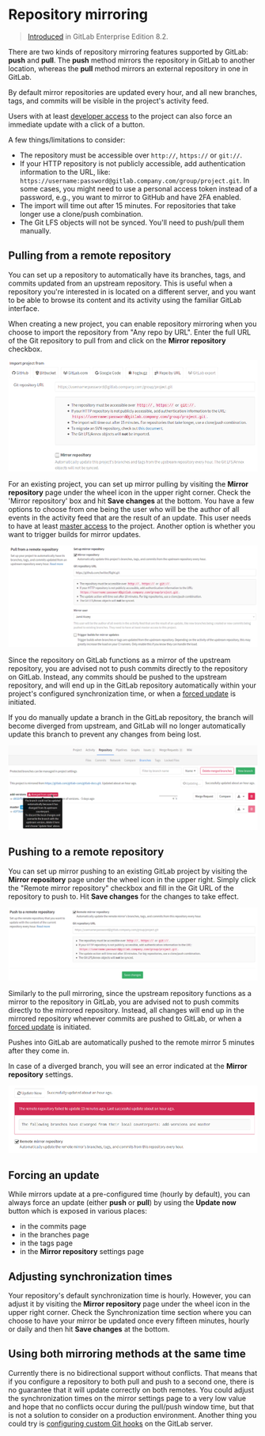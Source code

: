 # Repository mirroring

>[Introduced][ee-51] in GitLab Enterprise Edition 8.2.

There are two kinds of repository mirroring features supported by GitLab:
**push** and **pull**. The **push** method mirrors the repository in GitLab
to another location, whereas the **pull** method mirrors an external repository
in one in GitLab.

By default mirror repositories are updated every hour, and all new branches, tags, and
commits will be visible in the project's activity feed.

Users with at least [developer access][perms] to the project can also force an
immediate update with a click of a button.

A few things/limitations to consider:

- The repository must be accessible over `http://`, `https://` or `git://`.
- If your HTTP repository is not publicly accessible, add authentication
  information to the URL, like: `https://username:password@gitlab.company.com/group/project.git`.
  In some cases, you might need to use a personal access token instead of a
  password, e.g., you want to mirror to GitHub and have 2FA enabled.
- The import will time out after 15 minutes. For repositories that take longer
  use a clone/push combination.
- The Git LFS objects will not be synced. You'll need to push/pull them
  manually.

## Pulling from a remote repository

You can set up a repository to automatically have its branches, tags, and commits
updated from an upstream repository. This is useful when a repository you're
interested in is located on a different server, and you want to be able to
browse its content and its activity using the familiar GitLab interface.

When creating a new project, you can enable repository mirroring when you choose
to import the repository from "Any repo by URL". Enter the full URL of the Git
repository to pull from and click on the **Mirror repository** checkbox.

![New project](repository_mirroring/repository_mirroring_new_project.png)

For an existing project, you can set up mirror pulling by visiting the
**Mirror repository** page under the wheel icon in the upper right corner.
Check the 'Mirror repository' box and hit **Save changes** at the bottom.
You have a few options to choose from one being the user who will be the author
of all events in the activity feed that are the result of an update. This user
needs to have at least [master access][perms] to the project. Another option is
whether you want to trigger builds for mirror updates.

![Pull settings](repository_mirroring/repository_mirroring_pull_settings.png)

Since the repository on GitLab functions as a mirror of the upstream repository,
you are advised not to push commits directly to the repository on GitLab.
Instead, any commits should be pushed to the upstream repository, and will end
up in the GitLab repository automatically within your project's configured
synchronization time, or when a [forced update](#forcing-an-update) is initiated.

If you do manually update a branch in the GitLab repository, the branch will
become diverged from upstream, and GitLab will no longer automatically update
this branch to prevent any changes from being lost.

![Diverged branch](repository_mirroring/repository_mirroring_diverged_branch.png)

## Pushing to a remote repository

You can set up mirror pushing to an existing GitLab project by visiting the
**Mirror repository** page under the wheel icon in the upper right. Simply
click the "Remote mirror repository" checkbox and fill in the Git URL of the
repository to push to. Hit **Save changes** for the changes to take effect.

![Push settings](repository_mirroring/repository_mirroring_push_settings.png)

Similarly to the pull mirroring, since the upstream repository functions as a
mirror to the repository in GitLab, you are advised not to push commits directly
to the mirrored repository. Instead, all changes will end up in the mirrored repository
whenever commits are pushed to GitLab, or when a [forced update](#forcing-an-update) is initiated.

Pushes into GitLab are automatically pushed to the remote mirror 5 minutes after they come in.

In case of a diverged branch, you will see an error indicated at the
**Mirror repository** settings.

![Diverged branch](repository_mirroring/repository_mirroring_diverged_branch_push.png)

## Forcing an update

While mirrors update at a pre-configured time (hourly by default), you can always force an update (either **push** or
**pull**) by using the **Update now** button which is exposed in various places:

- in the commits page
- in the branches page
- in the tags page
- in the **Mirror repository** settings page

## Adjusting synchronization times

Your repository's default synchronization time is hourly.
However, you can adjust it by visiting the **Mirror repository** page
under the wheel icon in the upper right corner.
Check the Synchronization time section where you can choose to have your mirror
be updated once every fifteen minutes, hourly or daily and then hit **Save changes**
at the bottom.

## Using both mirroring methods at the same time

Currently there is no bidirectional support without conflicts. That means that
if you configure a repository to both pull and push to a second one, there is
no guarantee that it will update correctly on both remotes. You could
adjust the synchronization times on the mirror settings page
to a very low value and hope that no conflicts occur during
the pull/push window time, but that is not a solution to consider on a
production environment. Another thing you could try is [configuring custom Git hooks][hooks] on the GitLab server.


[ee-51]: https://gitlab.com/gitlab-org/gitlab-ee/merge_requests/51
[perms]: ../user/permissions.md
[hooks]: https://docs.gitlab.com/ee/administration/custom_hooks.html
